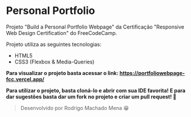 # Personal Portfolio

Projeto "Build a Personal Portfolio Webpage" da Certificação "Responsive Web Design Certification" do FreeCodeCamp.

Projeto utiliza as seguintes tecnologias:
 - HTML5
 - CSS3 (Flexbox & Media-Queries)

**Para visualizar o projeto basta acessar o link: https://portfoliowebpage-fcc.vercel.app/**

**Para utilizar o projeto, basta cloná-lo e abrir com sua IDE favorita! E para dar sugestões basta dar um fork no projeto e criar um pull request! 🤩**

> Desenvolvido por Rodrigo Machado Mena 😁
